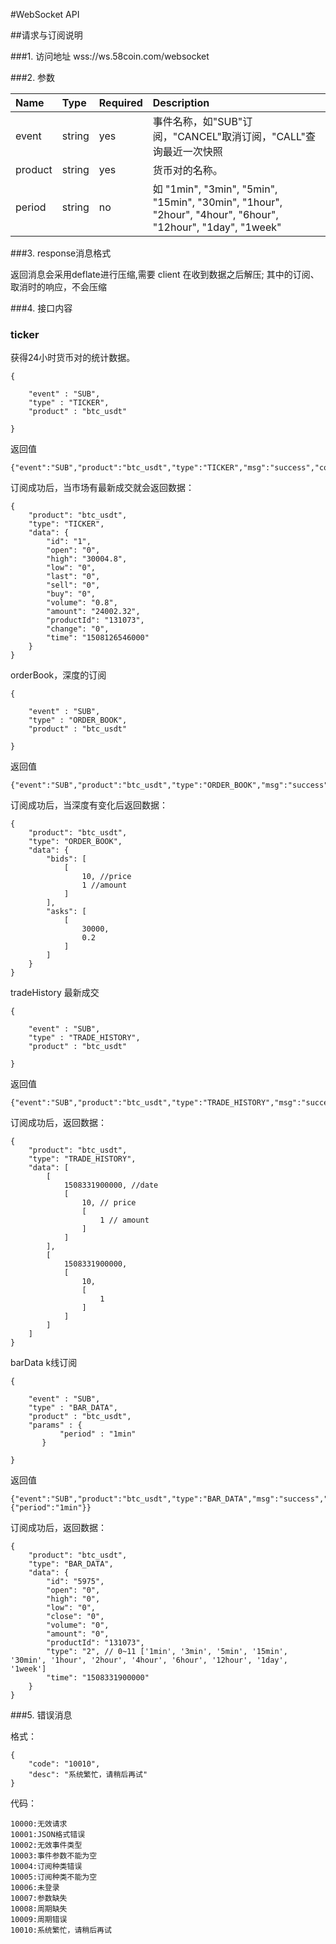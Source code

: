#WebSocket API

##请求与订阅说明

###1. 访问地址
wss://ws.58coin.com/websocket

###2. 参数

| Name | Type | Required | Description |
| :- | :- | :- | :- |
| event | string | yes | 事件名称，如"SUB"订阅，"CANCEL"取消订阅，"CALL"查询最近一次快照 |
| product | string | yes | 货币对的名称。 |
| period | string | no | 如 "1min", "3min", "5min", "15min", "30min", "1hour", "2hour", "4hour", "6hour", "12hour", "1day",  "1week" |
###3. response消息格式

返回消息会采用deflate进行压缩,需要 client 在收到数据之后解压;
其中的订阅、取消时的响应，不会压缩

###4. 接口内容

### ticker

获得24小时货币对的统计数据。
```
{
    
    "event" : "SUB",
    "type" : "TICKER",
    "product" : "btc_usdt"
   
}

```
返回值
```
{"event":"SUB","product":"btc_usdt","type":"TICKER","msg":"success","code":"0"}
```
订阅成功后，当市场有最新成交就会返回数据：
```
{
    "product": "btc_usdt",
    "type": "TICKER",
    "data": {
        "id": "1",
        "open": "0",
        "high": "30004.8",
        "low": "0",
        "last": "0",
        "sell": "0",
        "buy": "0",
        "volume": "0.8",
        "amount": "24002.32",
        "productId": "131073",
        "change": "0",
        "time": "1508126546000"
    }
}

```
orderBook，深度的订阅
```
{
    
    "event" : "SUB",
    "type" : "ORDER_BOOK",
    "product" : "btc_usdt"
   
}
```
返回值
```
{"event":"SUB","product":"btc_usdt","type":"ORDER_BOOK","msg":"success","code":"0"}
```
订阅成功后，当深度有变化后返回数据：
```
{
    "product": "btc_usdt",
    "type": "ORDER_BOOK",
    "data": {
        "bids": [
            [
                10, //price
                1 //amount
            ]
        ],
        "asks": [
            [
                30000,
                0.2
            ]
        ]
    }
}

```
tradeHistory 最新成交
```
{
    
    "event" : "SUB",
    "type" : "TRADE_HISTORY",
    "product" : "btc_usdt"
   
}
```
返回值
```
{"event":"SUB","product":"btc_usdt","type":"TRADE_HISTORY","msg":"success","code":"0"}
```
订阅成功后，返回数据：
```
{
    "product": "btc_usdt",
    "type": "TRADE_HISTORY",
    "data": [
        [
            1508331900000, //date
            [
                10, // price
                [
                    1 // amount
                ]
            ]
        ],
        [
            1508331900000,
            [
                10,
                [
                    1
                ]
            ]
        ]
    ]
}

```
barData k线订阅
```
{
    
    "event" : "SUB",
    "type" : "BAR_DATA",
    "product" : "btc_usdt",
    "params" : {
           "period" : "1min" 
       }

}
```
返回值
```
{"event":"SUB","product":"btc_usdt","type":"BAR_DATA","msg":"success","code":"0","params":{"period":"1min"}}
```
订阅成功后，返回数据：
```
{
    "product": "btc_usdt",
    "type": "BAR_DATA",
    "data": {
        "id": "5975",
        "open": "0",
        "high": "0",
        "low": "0",
        "close": "0",
        "volume": "0",
        "amount": "0",
        "productId": "131073",
        "type": "2", // 0~11 ['1min', '3min', '5min', '15min', '30min', '1hour', '2hour', '4hour', '6hour', '12hour', '1day', '1week']
        "time": "1508331900000"
    }
}

```

###5. 错误消息

  格式：
  ```
  {
      "code": "10010",
      "desc": "系统繁忙，请稍后再试"
  }

  ```
  代码：
  ```
  10000:无效请求
  10001:JSON格式错误
  10002:无效事件类型
  10003:事件参数不能为空
  10004:订阅种类错误
  10005:订阅种类不能为空
  10006:未登录
  10007:参数缺失
  10008:周期缺失
  10009:周期错误
  10010:系统繁忙，请稍后再试

  ```

